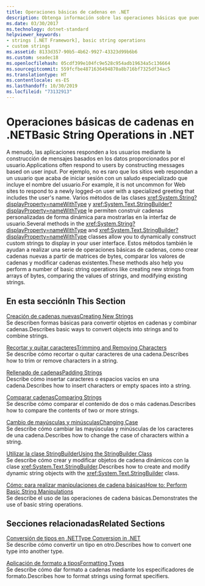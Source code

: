```yaml
---
title: Operaciones básicas de cadenas en .NET
description: Obtenga información sobre las operaciones básicas que puede realizar en las cadenas.
ms.date: 03/30/2017
ms.technology: dotnet-standard
helpviewer_keywords:
- strings [.NET Framework], basic string operations
- custom strings
ms.assetid: 8133d357-90b5-4b62-9927-43323d99b6b6
ms.custom: seadec18
ms.openlocfilehash: 05cdf399e104fc9e528c954adb19634a5c136664
ms.sourcegitcommit: 559fcfbe4871636494870a8b716bf7325df34ac5
ms.translationtype: HT
ms.contentlocale: es-ES
ms.lasthandoff: 10/30/2019
ms.locfileid: "73132913"
---
```

# <a name="basic-string-operations-in-net"></a><span data-ttu-id="cc5d3-103">Operaciones básicas de cadenas en .NET</span><span class="sxs-lookup"><span data-stu-id="cc5d3-103">Basic String Operations in .NET</span></span>
<span data-ttu-id="cc5d3-104">A menudo, las aplicaciones responden a los usuarios mediante la construcción de mensajes basados en los datos proporcionados por el usuario.</span><span class="sxs-lookup"><span data-stu-id="cc5d3-104">Applications often respond to users by constructing messages based on user input.</span></span> <span data-ttu-id="cc5d3-105">Por ejemplo, no es raro que los sitios web respondan a un usuario que acaba de iniciar sesión con un saludo especializado que incluye el nombre del usuario.</span><span class="sxs-lookup"><span data-stu-id="cc5d3-105">For example, it is not uncommon for Web sites to respond to a newly logged-on user with a specialized greeting that includes the user's name.</span></span> <span data-ttu-id="cc5d3-106">Varios métodos de las clases <xref:System.String?displayProperty=nameWithType> y <xref:System.Text.StringBuilder?displayProperty=nameWithType> le permiten construir cadenas personalizadas de forma dinámica para mostrarlas en la interfaz de usuario.</span><span class="sxs-lookup"><span data-stu-id="cc5d3-106">Several methods in the <xref:System.String?displayProperty=nameWithType> and <xref:System.Text.StringBuilder?displayProperty=nameWithType> classes allow you to dynamically construct custom strings to display in your user interface.</span></span> <span data-ttu-id="cc5d3-107">Estos métodos también le ayudan a realizar una serie de operaciones básicas de cadenas, como crear cadenas nuevas a partir de matrices de bytes, comparar los valores de cadenas y modificar cadenas existentes.</span><span class="sxs-lookup"><span data-stu-id="cc5d3-107">These methods also help you perform a number of basic string operations like creating new strings from arrays of bytes, comparing the values of strings, and modifying existing strings.</span></span>  
  
## <a name="in-this-section"></a><span data-ttu-id="cc5d3-108">En esta sección</span><span class="sxs-lookup"><span data-stu-id="cc5d3-108">In This Section</span></span>  
 [<span data-ttu-id="cc5d3-109">Creación de cadenas nuevas</span><span class="sxs-lookup"><span data-stu-id="cc5d3-109">Creating New Strings</span></span>](../../../docs/standard/base-types/creating-new.md)  
 <span data-ttu-id="cc5d3-110">Se describen formas básicas para convertir objetos en cadenas y combinar cadenas.</span><span class="sxs-lookup"><span data-stu-id="cc5d3-110">Describes basic ways to convert objects into strings and to combine strings.</span></span>  
  
 [<span data-ttu-id="cc5d3-111">Recortar y quitar caracteres</span><span class="sxs-lookup"><span data-stu-id="cc5d3-111">Trimming and Removing Characters</span></span>](../../../docs/standard/base-types/trimming.md)  
 <span data-ttu-id="cc5d3-112">Se describe cómo recortar o quitar caracteres de una cadena.</span><span class="sxs-lookup"><span data-stu-id="cc5d3-112">Describes how to trim or remove characters in a string.</span></span>  
  
 [<span data-ttu-id="cc5d3-113">Rellenado de cadenas</span><span class="sxs-lookup"><span data-stu-id="cc5d3-113">Padding Strings</span></span>](../../../docs/standard/base-types/padding.md)  
 <span data-ttu-id="cc5d3-114">Describe cómo insertar caracteres o espacios vacíos en una cadena.</span><span class="sxs-lookup"><span data-stu-id="cc5d3-114">Describes how to insert characters or empty spaces into a string.</span></span>  
  
 [<span data-ttu-id="cc5d3-115">Comparar cadenas</span><span class="sxs-lookup"><span data-stu-id="cc5d3-115">Comparing Strings</span></span>](../../../docs/standard/base-types/comparing.md)  
 <span data-ttu-id="cc5d3-116">Se describe cómo comparar el contenido de dos o más cadenas.</span><span class="sxs-lookup"><span data-stu-id="cc5d3-116">Describes how to compare the contents of two or more strings.</span></span>  
  
 [<span data-ttu-id="cc5d3-117">Cambio de mayúsculas y minúsculas</span><span class="sxs-lookup"><span data-stu-id="cc5d3-117">Changing Case</span></span>](../../../docs/standard/base-types/changing-case.md)  
 <span data-ttu-id="cc5d3-118">Se describe cómo cambiar las mayúsculas y minúsculas de los caracteres de una cadena.</span><span class="sxs-lookup"><span data-stu-id="cc5d3-118">Describes how to change the case of characters within a string.</span></span>  
  
 [<span data-ttu-id="cc5d3-119">Utilizar la clase StringBuilder</span><span class="sxs-lookup"><span data-stu-id="cc5d3-119">Using the StringBuilder Class</span></span>](../../../docs/standard/base-types/stringbuilder.md)  
 <span data-ttu-id="cc5d3-120">Se describe cómo crear y modificar objetos de cadena dinámicos con la clase <xref:System.Text.StringBuilder>.</span><span class="sxs-lookup"><span data-stu-id="cc5d3-120">Describes how to create and modify dynamic string objects with the <xref:System.Text.StringBuilder> class.</span></span>  
  
 [<span data-ttu-id="cc5d3-121">Cómo: para realizar manipulaciones de cadena básicas</span><span class="sxs-lookup"><span data-stu-id="cc5d3-121">How to: Perform Basic String Manipulations</span></span>](../../../docs/standard/base-types/basic-manipulations.md)  
 <span data-ttu-id="cc5d3-122">Se describe el uso de las operaciones de cadena básicas.</span><span class="sxs-lookup"><span data-stu-id="cc5d3-122">Demonstrates the use of basic string operations.</span></span>  
  
## <a name="related-sections"></a><span data-ttu-id="cc5d3-123">Secciones relacionadas</span><span class="sxs-lookup"><span data-stu-id="cc5d3-123">Related Sections</span></span>  
 [<span data-ttu-id="cc5d3-124">Conversión de tipos en .NET</span><span class="sxs-lookup"><span data-stu-id="cc5d3-124">Type Conversion in .NET</span></span>](../../../docs/standard/base-types/type-conversion.md)  
 <span data-ttu-id="cc5d3-125">Se describe cómo convertir un tipo en otro.</span><span class="sxs-lookup"><span data-stu-id="cc5d3-125">Describes how to convert one type into another type.</span></span>  
  
 [<span data-ttu-id="cc5d3-126">Aplicación de formato a tipos</span><span class="sxs-lookup"><span data-stu-id="cc5d3-126">Formatting Types</span></span>](../../../docs/standard/base-types/formatting-types.md)  
 <span data-ttu-id="cc5d3-127">Se describe cómo dar formato a cadenas mediante los especificadores de formato.</span><span class="sxs-lookup"><span data-stu-id="cc5d3-127">Describes how to format strings using format specifiers.</span></span>
